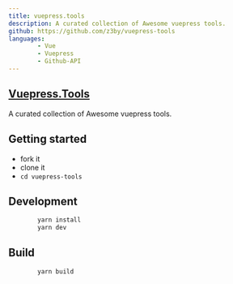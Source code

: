 ```yaml
---
title: vuepress.tools
description: A curated collection of Awesome vuepress tools.
github: https://github.com/z3by/vuepress-tools
languages:
        - Vue
        - Vuepress
        - Github-API
---
```




## [Vuepress.Tools](https://vuepress.tools/)

A curated collection of Awesome vuepress tools.

## Getting started

- fork it
- clone it
- `cd vuepress-tools`

## Development

```bash
        yarn install
        yarn dev
```

## Build

```bash
        yarn build
```

